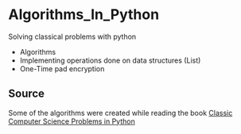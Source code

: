 # Algorithms_In_Python

Solving classical problems with python

- Algorithms
- Implementing operations done on data structures (List)
- One-Time pad encryption

## Source

Some of the algorithms were created while reading the book [Classic Computer Science Problems in Python](https://www.manning.com/books/classic-computer-science-problems-in-python)
